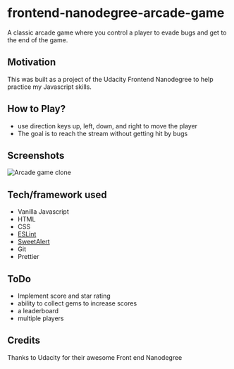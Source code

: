 # frontend-nanodegree-arcade-game

A classic arcade game where you control a player to evade bugs and get to the end of the game.

## Motivation

This was built as a project of the Udacity Frontend Nanodegree to help practice my Javascript skills.

## How to Play?

- use direction keys up, left, down, and right to move the player
- The goal is to reach the stream without getting hit by bugs

## Screenshots

![Arcade game clone](img/screenshot.png)

## Tech/framework used

- Vanilla Javascript
- HTML
- CSS
- [ESLint](https://eslint.org/)
- [SweetAlert](https://sweetalert.js.org/)
- Git
- Prettier

## ToDo

- Implement score and star rating
- ability to collect gems to increase scores
- a leaderboard
- multiple players

## Credits

Thanks to Udacity for their awesome Front end Nanodegree
